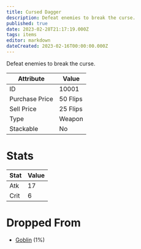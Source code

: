 ```yaml
---
title: Cursed Dagger
description: Defeat enemies to break the curse.
published: true
date: 2023-02-28T21:17:19.000Z
tags: items
editor: markdown
dateCreated: 2023-02-16T00:00:00.000Z
---
```


Defeat enemies to break the curse.

|Attribute|Value|
|-|-|
|ID|10001|
|Purchase Price|50 Flips|
|Sell Price|25 Flips|
|Type|Weapon|
|Stackable|No|

# Stats
|Stat|Value|
|-|-|
|Atk|17|
|Crit|6|

# Dropped From
 * [Goblin](/monsters/goblin) (1%)
